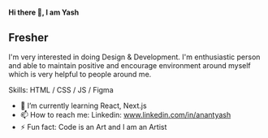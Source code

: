 #### Hi there 👋, I am Yash
## Fresher
I'm very interested in doing Design & Development. 
I'm enthusiastic person and able to maintain positive and encourage environment around myself which is very helpful to people around me.

Skills:  HTML / CSS / JS / Figma

- 🌱 I’m currently learning React, Next.js  
- 📫 How to reach me: Linkedin: www.linkedin.com/in/anantyash 
- ⚡ Fun fact: Code is an Art and I am an Artist 

<!--
Github Portfolio Generator: https://arturssmirnovs.github.io/github-profile-readme-generator/
-->



